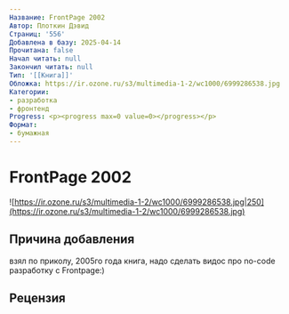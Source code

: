 ```yaml
---
Название: FrontPage 2002
Автор: Плоткин Дэвид
Страниц: '556'
Добавлена в базу: 2025-04-14
Прочитана: false
Начал читать: null
Закончил читать: null
Тип: '[[Книга]]'
Обложка: https://ir.ozone.ru/s3/multimedia-1-2/wc1000/6999286538.jpg
Категории:
- разработка
- фронтенд
Progress: <p><progress max=0 value=0></progress></p>
Формат:
- бумажная
---
```

# FrontPage 2002

![https://ir.ozone.ru/s3/multimedia-1-2/wc1000/6999286538.jpg|250](https://ir.ozone.ru/s3/multimedia-1-2/wc1000/6999286538.jpg)

## Причина добавления

взял по приколу, 2005го года книга, надо сделать видос про no-code разработку с Frontpage:)
## Рецензия